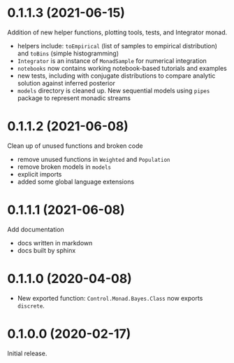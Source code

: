 
# 0.1.1.3 (2021-06-15)

Addition of new helper functions, plotting tools, tests, and Integrator monad.

- helpers include: `toEmpirical` (list of samples to empirical distribution) and `toBins` (simple histogramming)
- `Integrator` is an instance of `MonadSample` for numerical integration
- `notebooks` now contains working notebook-based tutorials and examples
- new tests, including with conjugate distributions to compare analytic solution against inferred posterior
- `models` directory is cleaned up. New sequential models using `pipes` package to represent monadic streams


# 0.1.1.2 (2021-06-08)

Clean up of unused functions and broken code

- remove unused functions in `Weighted` and `Population`
- remove broken models in `models`
- explicit imports
- added some global language extensions

# 0.1.1.1 (2021-06-08)

Add documentation

- docs written in markdown
- docs built by sphinx


# 0.1.1.0 (2020-04-08)

- New exported function: `Control.Monad.Bayes.Class` now exports `discrete`.

# 0.1.0.0 (2020-02-17)

Initial release.
